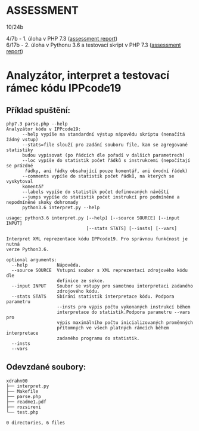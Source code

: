ASSESSMENT 
==========

10/24b

4/7b - 1. úloha v PHP 7.3 ([assessment report](https://github.com/ldrahnik/ipp_project_2018_2019/issues/7)) \
6/17b - 2. úloha v Pythonu 3.6 a testovací skript v PHP 7.3 ([assessment report](https://github.com/ldrahnik/ipp_project_2018_2019/issues/5))

Analyzátor, interpret a testovací rámec kódu IPPcode19
==========

## Příklad spuštění:

```
php7.3 parse.php --help
Analyzátor kódu v IPPcode19:
      --help vypíše na standardní výstup nápovědu skriptu (nenačítá žádný vstup)
      --stats=file slouží pro zadání souboru file, kam se agregované statistiky
      budou vypisovat (po řádcích dle pořadí v dalších parametrech)
      --loc vypíše do statistik počet řádků s instrukcemi (nepočítají se prázdné
       řádky, ani řádky obsahující pouze komentář, ani úvodní řádek)
      --comments vypíše do statistik počet řádků, na kterých se vyskytoval
      komentář
      --labels vypíše do statistik počet definovaných návěští
      --jumps vypíše do statistik počet instrukcí pro podmíněné a nepodmíněné skoky dohromady
      python3.6 interpret.py --help
```

```
usage: python3.6 interpret.py [--help] [--source SOURCE] [--input INPUT]
                              [--stats STATS] [--insts] [--vars]

Interpret XML reprezentace kódu IPPcode19. Pro správnou funkčnost je nutná
verze Python3.6.

optional arguments:
  --help           Nápověda.
  --source SOURCE  Vstupní soubor s XML reprezentací zdrojového kódu dle
                   definice ze sekce.
  --input INPUT    Soubor se vstupy pro samotnou interpretaci zadaného
                   zdrojového kódu.
  --stats STATS    Sbírání statistik interpretace kódu. Podpora parametru
                   --insts pro výpis počtu vykonaných instrukcí během
                   interpretace do statistik.Podpora parametru --vars pro
                   výpis maximálního počtu inicializovaných proměnných
                   přítomných ve všech platných rámcích během interpretace
                   zadaného programu do statistik.
  --insts
  --vars
```

## Odevzdané soubory:

```
xdrahn00
├── interpret.py
├── Makefile
├── parse.php
├── readme1.pdf
├── rozsireni
└── test.php

0 directories, 6 files
```
